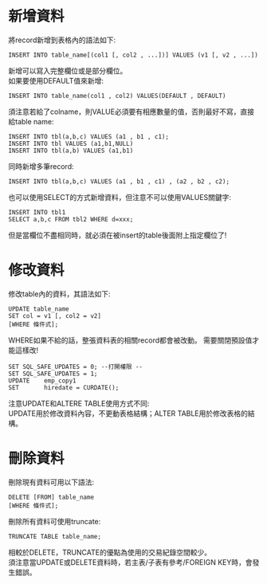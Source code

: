 # 新增資料
將record新增到表格內的語法如下:
```
INSERT INTO table_name[(col1 [, col2 , ...])] VALUES (v1 [, v2 , ...])
```
新增可以寫入完整欄位或是部分欄位。  
如果要使用DEFAULT值來新增:  
```
INSERT INTO table_name(col1 , col2) VALUES(DEFAULT , DEFAULT)
```

須注意若給了colname，則VALUE必須要有相應數量的值，否則最好不寫，直接給table name:
```
INSERT INTO tbl(a,b,c) VALUES (a1 , b1 , c1);
INSERT INTO tbl VALUES (a1,b1,NULL)
INSERT INTO tbl(a,b) VALUES (a1,b1)
```

同時新增多筆record: 
```
INSERT INTO tbl(a,b,c) VALUES (a1 , b1 , c1) , (a2 , b2 , c2);
```

也可以使用SELECT的方式新增資料，但注意不可以使用VALUES關鍵字:
```
INSERT INTO tbl1 
SELECT a,b,c FROM tbl2 WHERE d=xxx;
```
但是當欄位不盡相同時，就必須在被insert的table後面附上指定欄位了!  

# 修改資料
修改table內的資料，其語法如下:  
```
UPDATE table_name
SET col = v1 [, col2 = v2]
[WHERE 條件式];
```
WHERE如果不給的話，整張資料表的相關record都會被改動。
需要關閉預設值才能這樣改!  
```
SET SQL_SAFE_UPDATES = 0; --打開權限 --
SET SQL_SAFE_UPDATES = 1;
UPDATE    emp_copy1
SET       hiredate = CURDATE();
```

注意UPDATE和ALTERE TABLE使用方式不同:  
UPDATE用於修改資料內容，不更動表格結構；ALTER TABLE用於修改表格的結構。  

# 刪除資料
刪除現有資料可用以下語法:  
```
DELETE [FROM] table_name
[WHERE 條件式];
```

刪除所有資料可使用truncate:  
```
TRUNCATE TABLE table_name;
```
相較於DELETE，TRUNCATE的優點為使用的交易紀錄空間較少。  
須注意當UPDATE或DELETE資料時，若主表/子表有參考/FOREIGN KEY時，會發生錯誤。  
